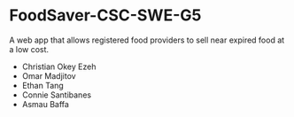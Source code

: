 # FoodSaver-CSC-SWE-G5
A web app that allows registered food providers to sell near expired food at a low cost.

- Christian Okey Ezeh
- Omar Madjitov
- Ethan Tang
- Connie Santibanes
- Asmau Baffa

